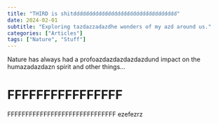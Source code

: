 ```yaml
---
title: "THIRD is shitddddddddddddddddddddddddddddddddd"
date: 2024-02-01
subtitle: "Exploring tazdazzadazdhe wonders of my azd around us."
categories: ["Articles"]
tags: ["Nature", "Stuff"]
---
```


Nature has always had a profoazdazdazdazdazdund impact on the humazadazdazn spirit and other things...
# FFFFFFFFFFFFFFFF
FFFFFFFFFFFFFFFFFFFFFFFFFFFFFF
ezefezrz
